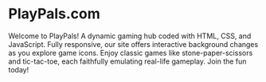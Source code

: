# PlayPals.com
Welcome to PlayPals! A dynamic gaming hub coded with HTML, CSS, and JavaScript. Fully responsive, our site offers interactive background changes as you explore game icons. Enjoy classic games like stone-paper-scissors and tic-tac-toe, each faithfully emulating real-life gameplay. Join the fun today!
